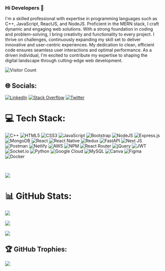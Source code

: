 ### Hi Developers 💫 

I'm a skilled professional with expertise in programming languages such as C++, JavaScript, ReactJS, and NodeJS. Proficient in the MERN stack, I craft dynamic and engaging web solutions. With a strong foundation in coding and problem-solving, I bring creativity and functionality to every project. I thrive on challenges, continuously expanding my skill set to deliver innovative and user-centric experiences. My dedication to clean, efficient code ensures seamless user interactions and optimal performance. As a driven individual, I'm excited to contribute my expertise to shaping the digital landscape through cutting-edge web development.

![Visitor Count](https://profile-counter.glitch.me/RiyaG11/count.svg)

## 🌐 Socials:
[![LinkedIn](https://img.shields.io/badge/LinkedIn-%230077B5.svg?logo=linkedin&logoColor=white)](https://linkedin.com/in/https://www.linkedin.com/in/riya-gupta-9b1214202) [![Stack Overflow](https://img.shields.io/badge/-Stackoverflow-FE7A16?logo=stack-overflow&logoColor=white)](https://stackoverflow.com/users/https://stackoverflow.com/users/21904903/riya-gupta) [![Twitter](https://img.shields.io/badge/Twitter-%231DA1F2.svg?logo=Twitter&logoColor=white)](https://twitter.com/https://twitter.com/itsRG11?t=TTmoHc-qallhFLgsz4tH4w&s=09) 
<br/>

# 💻 Tech Stack:

![C++](https://img.shields.io/badge/c++-%2300599C.svg?style=flat&logo=c%2B%2B&logoColor=white) ![HTML5](https://img.shields.io/badge/html5-%23E34F26.svg?style=flat&logo=html5&logoColor=white) ![CSS3](https://img.shields.io/badge/css3-%231572B6.svg?style=flat&logo=css3&logoColor=white) ![JavaScript](https://img.shields.io/badge/javascript-%23323330.svg?style=flat&logo=javascript&logoColor=%23F7DF1E) ![Bootstrap](https://img.shields.io/badge/bootstrap-%23563D7C.svg?style=flat&logo=bootstrap&logoColor=white) ![NodeJS](https://img.shields.io/badge/node.js-6DA55F?style=flat&logo=node.js&logoColor=white) ![Express.js](https://img.shields.io/badge/express.js-%23404d59.svg?style=flat&logo=express&logoColor=%2361DAFB) ![MongoDB](https://img.shields.io/badge/MongoDB-%234ea94b.svg?style=flat&logo=mongodb&logoColor=white) ![React](https://img.shields.io/badge/react-%2320232a.svg?style=flat&logo=react&logoColor=%2361DAFB) ![React Native](https://img.shields.io/badge/react_native-%2320232a.svg?style=flat&logo=react&logoColor=%2361DAFB) ![Redux](https://img.shields.io/badge/redux-%23593d88.svg?style=flat&logo=redux&logoColor=white) ![FastAPI](https://img.shields.io/badge/FastAPI-005571?style=flat&logo=fastapi) ![Next JS](https://img.shields.io/badge/Next-black?style=flat&logo=next.js&logoColor=white) ![Postman](https://img.shields.io/badge/Postman-FF6C37?style=flat&logo=postman&logoColor=white) ![Netlify](https://img.shields.io/badge/netlify-%23000000.svg?style=flat&logo=netlify&logoColor=#00C7B7) ![AWS](https://img.shields.io/badge/AWS-%23FF9900.svg?style=flat&logo=amazon-aws&logoColor=white) ![NPM](https://img.shields.io/badge/NPM-%23000000.svg?style=flat&logo=npm&logoColor=white) ![React Router](https://img.shields.io/badge/React_Router-CA4245?style=flat&logo=react-router&logoColor=white) ![jQuery](https://img.shields.io/badge/jquery-%230769AD.svg?style=flat&logo=jquery&logoColor=white) ![JWT](https://img.shields.io/badge/JWT-black?style=flat&logo=JSON%20web%20tokens) ![Socket.io](https://img.shields.io/badge/Socket.io-black?style=flat&logo=socket.io&badgeColor=010101) ![Python](https://img.shields.io/badge/python-3670A0?style=flat&logo=python&logoColor=ffdd54) ![Google Cloud](https://img.shields.io/badge/Google%20Cloud-%234285F4.svg?style=flat&logo=google-cloud&logoColor=white) ![MySQL](https://img.shields.io/badge/mysql-%2300f.svg?style=flat&logo=mysql&logoColor=white) ![Canva](https://img.shields.io/badge/Canva-%2300C4CC.svg?style=flat&logo=Canva&logoColor=white) 	![Figma](https://img.shields.io/badge/figma-%23F24E1E.svg?style=flat&logo=figma&logoColor=white) ![Docker](https://img.shields.io/badge/docker-%230db7ed.svg?style=flat&logo=docker&logoColor=white)

<br/>

![](https://quotes-github-readme.vercel.app/api?type=horizontal&theme=radical)



# 📊 GitHub Stats:

![](https://github-readme-stats.vercel.app/api?username=RiyaG11&theme=radical&hide_border=false&include_all_commits=false&count_private=false)<br/><br/>
![](https://github-readme-streak-stats.herokuapp.com/?user=RiyaG11&theme=radical&hide_border=false)<br/><br/>
![](https://github-readme-stats.vercel.app/api/top-langs/?username=RiyaG11&theme=radical&hide_border=false&include_all_commits=false&count_private=false&layout=compact)



## 🏆 GitHub Trophies:

![](https://github-profile-trophy.vercel.app/?username=RiyaG11&theme=radical&no-frame=false&no-bg=true&margin-w=4)

 




<!-- Proudly created with GPRM ( https://gprm.itsvg.in ) -->
